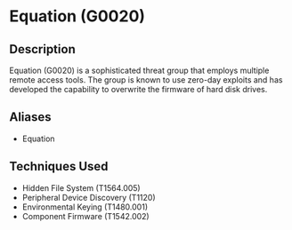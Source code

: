 # Equation (G0020)

## Description
Equation (G0020) is a sophisticated threat group that employs multiple remote access tools. The group is known to use zero-day exploits and has developed the capability to overwrite the firmware of hard disk drives. 

## Aliases
- Equation

## Techniques Used
- Hidden File System (T1564.005)
- Peripheral Device Discovery (T1120)
- Environmental Keying (T1480.001)
- Component Firmware (T1542.002)
